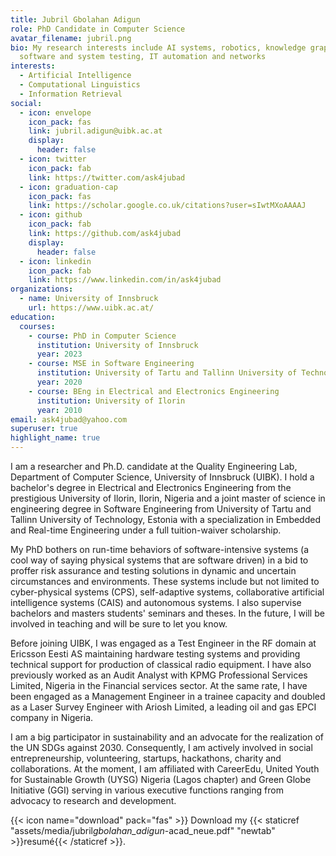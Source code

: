```yaml
---
title: Jubril Gbolahan Adigun
role: PhD Candidate in Computer Science
avatar_filename: jubril.png
bio: My research interests include AI systems, robotics, knowledge graphs,
  software and system testing, IT automation and networks
interests:
  - Artificial Intelligence
  - Computational Linguistics
  - Information Retrieval
social:
  - icon: envelope
    icon_pack: fas
    link: jubril.adigun@uibk.ac.at
    display:
      header: false
  - icon: twitter
    icon_pack: fab
    link: https://twitter.com/ask4jubad
  - icon: graduation-cap
    icon_pack: fas
    link: https://scholar.google.co.uk/citations?user=sIwtMXoAAAAJ
  - icon: github
    icon_pack: fab
    link: https://github.com/ask4jubad
    display:
      header: false
  - icon: linkedin
    icon_pack: fab
    link: https://www.linkedin.com/in/ask4jubad
organizations:
  - name: University of Innsbruck
    url: https://www.uibk.ac.at/
education:
  courses:
    - course: PhD in Computer Science
      institution: University of Innsbruck
      year: 2023
    - course: MSE in Software Engineering
      institution: University of Tartu and Tallinn University of Technology
      year: 2020
    - course: BEng in Electrical and Electronics Engineering
      institution: University of Ilorin
      year: 2010
email: ask4jubad@yahoo.com
superuser: true
highlight_name: true
---
```

<!--StartFragment-->

I am a researcher and Ph.D. candidate at the Quality Engineering Lab, Department of Computer Science, University of Innsbruck (UIBK). I hold a bachelor's degree in Electrical and Electronics Engineering from the prestigious University of Ilorin, Ilorin, Nigeria and a joint master of science in engineering degree in Software Engineering from University of Tartu and Tallinn University of Technology, Estonia with a specialization in Embedded and Real-time Engineering under a full tuition-waiver scholarship.

My PhD bothers on run-time behaviors of software-intensive systems (a cool way of saying physical systems that are software driven) in a bid to proffer risk assurance and testing solutions in dynamic and uncertain circumstances and environments. These systems include but not limited to cyber-physical systems (CPS), self-adaptive systems, collaborative artificial intelligence systems (CAIS) and autonomous systems. I also supervise bachelors and masters students' seminars and theses. In the future, I will be involved in teaching and will be sure to let you know.

​Before joining UIBK, I was engaged as a Test Engineer in the RF domain at Ericsson Eesti AS maintaining hardware testing systems and providing technical support for production of classical radio equipment. I have also previously worked as an Audit Analyst with KPMG Professional Services Limited, Nigeria in the Financial services sector. At the same rate, I have been engaged as a Management Engineer in a trainee capacity and doubled as a Laser Survey Engineer with Ariosh Limited, a leading oil and gas EPCI company in Nigeria.

I am a big participator in sustainability and an advocate for the realization of the UN SDGs against 2030. Consequently, I am actively involved in social entrepreneurship, volunteering, startups, hackathons, charity and collaborations. At the moment, I am affiliated with CareerEdu, United Youth for Sustainable Growth (UYSG) Nigeria (Lagos chapter) and Green Globe Initiative (GGI) serving in various executive functions ranging from advocacy to research and development.

<!--EndFragment-->

{{< icon name="download" pack="fas" >}} Download my {{< staticref "assets/media/jubril*gbolahan_adigun*-acad_neue.pdf" "newtab" >}}resumé{{< /staticref >}}.